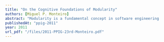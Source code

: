 ```yaml
---
title: "On the Cognitive Foundations of Modularity"
authors: [Miguel P. Monteiro]
abstract: "Modularity is a fundamental concept in software engineering with deep roots in human cognition. However, to date few studies of the cognitive roots of modularity have been carried out. To contribute to filling this gap, we examine memory, abstraction and conceptual categorization as viewed in cognitive psychology. We clarify the connections between those topics and hierarchical decomposition. Using them as a basis, we propose a view of software modules as cohesive and structured representations of conceptual categories geared to facilitate reasoning along multiple levels of abstraction. We examine some features of the object-oriented paradigm and point out strengths and limitations in how mainstream object-oriented languages match the cognitive needs of software developers. We conclude by mentioning some future work that may bring insights on the language features to strive for in the next wave of technology adoption."
publishedAt: "ppig-2011"
year: 2011
url_pdf: "/files/2011-PPIG-23rd-Monteiro.pdf"
---
```

